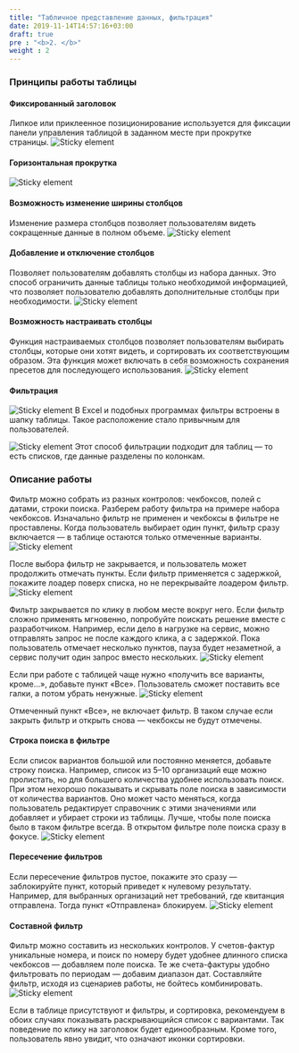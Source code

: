 ```yaml
---
title: "Табличное представление данных, фильтрация"
date: 2019-11-14T14:57:16+03:00
draft: true
pre : "<b>2. </b>"
weight : 2
---
```

### Принципы работы таблицы
#### Фиксированный заголовок
Липкое или приклеенное позиционирование используется для фиксации панели управления таблицой в заданном месте при прокрутке страницы. 
![Sticky element](../../images/image15.gif)

#### Горизонтальная прокрутка
![Sticky element](../../images/image47.gif)

#### Возможность изменение ширины столбцов
Изменение размера столбцов позволяет пользователям видеть сокращенные данные в полном объеме.
![Sticky element](../../images/image8.gif)

#### Добавление и отключение столбцов
Позволяет пользователям добавлять столбцы из набора данных. Это способ ограничить данные таблицы только необходимой информацией, что позволяет пользователю добавлять дополнительные столбцы при необходимости.
![Sticky element](../../images/image66.png)

#### Возможность настраивать столбцы
Функция настраиваемых столбцов позволяет пользователям выбирать столбцы, которые они хотят видеть, и сортировать их соответствующим образом. Эта функция может включать в себя возможность сохранения пресетов для последующего использования.
![Sticky element](../../images/image23.png)

#### Фильтрация
![Sticky element](../../images/image3.png)
В Excel и подобных программах фильтры встроены в шапку таблицы. Такое расположение стало привычным для пользователей.

![Sticky element](../../images/image74.png)
Этот способ фильтрации подходит для таблиц — то есть списков, где данные разделены по колонкам.

### Описание работы
Фильтр можно собрать из разных контролов: чекбоксов, полей с датами, строки поиска. Разберем работу фильтра на примере набора чекбоксов.
Изначально фильтр не применен и чекбоксы в фильтре не проставлены. Когда пользователь выбирает один пункт, фильтр сразу включается — в таблице остаются только отмеченные варианты.
![Sticky element](../../images/image58.png)

После выбора фильтр не закрывается, и пользователь может продолжить отмечать пункты. Если фильтр применяется с задержкой, покажите лоадер поверх списка, но не перекрывайте лоадером фильтр.
![Sticky element](../../images/image44.png)

Фильтр закрывается по клику в любом месте вокруг него.
Если фильтр сложно применять мгновенно, попробуйте поискать решение вместе с разработчиком. Например, если дело в нагрузке на сервис, можно отправлять запрос не после каждого клика, а с задержкой. Пока пользователь отмечает несколько пунктов, пауза будет незаметной, а сервис получит один запрос вместо нескольких.
![Sticky element](../../images/image80.png)

Если при работе с таблицей чаще нужно «получить все варианты, кроме...», добавьте пункт «Все». Пользователь сможет поставить все галки, а потом убрать ненужные.
![Sticky element](../../images/image18.png)

Отмеченный пункт «Все», не включает фильтр. В таком случае если закрыть фильтр и открыть снова — чекбоксы не будут отмечены.

#### Строка поиска в фильтре
Если список вариантов большой или постоянно меняется, добавьте строку поиска. Например, список из 5–10 организаций еще можно пролистать, но для большего количества удобнее использовать поиск.
При этом нехорошо показывать и скрывать поле поиска в зависимости от количества вариантов. Оно может часто меняться, когда пользователь редактирует справочник с этими значениями или добавляет и убирает строки из таблицы. Лучше, чтобы поле поиска было в таком фильтре всегда. В открытом фильтре поле поиска сразу в фокусе.
![Sticky element](../../images/image58.png)

#### Пересечение фильтров
Если пересечение фильтров пустое, покажите это сразу — заблокируйте пункт, который приведет к нулевому результату.
Например, для выбранных организаций нет требований, где квитанция отправлена. Тогда пункт «Отправлена» блокируем.
![Sticky element](../../images/image42.png)

#### Составной фильтр
Фильтр можно составить из нескольких контролов.
У счетов-фактур уникальные номера, и поиск по номеру будет удобнее длинного списка чекбоксов — добавляем поле поиска. Те же счета-фактуры удобно фильтровать по периодам — добавим диапазон дат.
Составляйте фильтр, исходя из сценариев работы, не бойтесь комбинировать.
![Sticky element](../../images/image67.png)

Если в таблице присутствуют и фильтры, и сортировка, рекомендуем в обоих случаях показывать раскрывающийся список с вариантами. Так поведение по клику на заголовок будет единообразным. Кроме того, пользователь явно увидит, что означают иконки сортировки.

